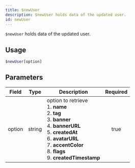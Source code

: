 ```yaml
---
title: $newUser
description: $newUser holds data of the updated user.
id: newUser
---
```


`$newUser` holds data of the updated user.

## Usage

```php
$newUser[option]
```

## Parameters

| Field  | Type   | Description                                                                                                                                                                                                                       | Required |
|--------|--------|-----------------------------------------------------------------------------------------------------------------------------------------------------------------------------------------------------------------------------------|:--------:|
| option | string | option to retrieve <br /> 1. **name** <br /> 2. **tag** <br /> 3. **banner** <br /> 4. **bannerURL** <br /> 5. **createdAt** <br /> 6. **avatarURL** <br /> 7. **accentColor** <br /> 8. **flags** <br /> 9. **createdTimestamp** |   true   |